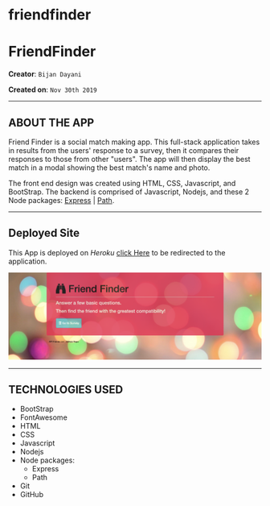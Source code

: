 # friendfinder

# FriendFinder

**Creator**: `Bijan Dayani`

**Created on**: `Nov 30th 2019`

- - -

## ABOUT THE APP
Friend Finder is a social match making app. This full-stack application takes in results from the users' response to a survey, then it compares their responses to those from other "users". The app will then display the best match in a modal showing the best match's name and photo.

The front end design was created using HTML, CSS, Javascript, and BootStrap. The backend is comprised of Javascript, Nodejs, 
and these 2 Node packages: [Express](https://www.npmjs.com/package/express) | [Path](https://www.npmjs.com/package/path).

- - -

## Deployed Site

This App is deployed on *Heroku* [click Here](https://friendfinder1425.herokuapp.com/) to be redirected to the application.

![FriendFinder](friendfinder.png)

- - -

## TECHNOLOGIES USED
* BootStrap
* FontAwesome
* HTML
* CSS
* Javascript
* Nodejs
* Node packages:
    * Express
    * Path
* Git
* GitHub
